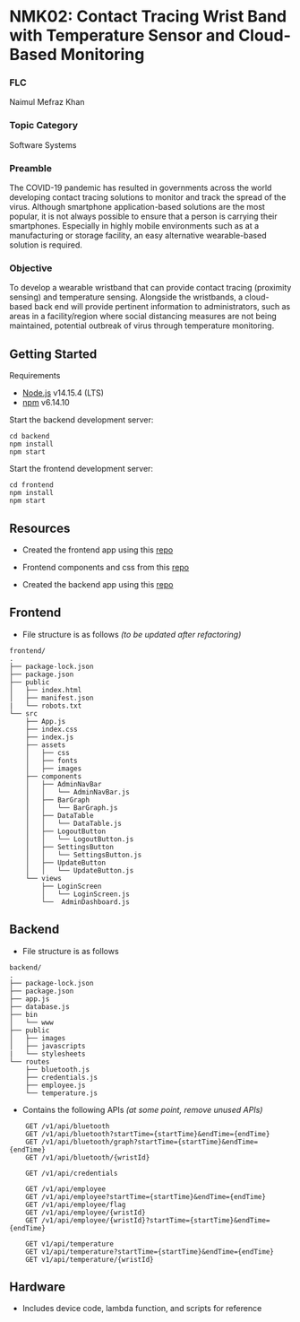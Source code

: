 # NMK02: Contact Tracing Wrist Band with Temperature Sensor and Cloud-Based Monitoring

### FLC

Naimul Mefraz Khan

### Topic Category

Software Systems

### Preamble

The COVID-19 pandemic has resulted in governments across the world developing contact tracing solutions to monitor and track the spread of the virus. Although smartphone application-based solutions are the most popular, it is not always possible to ensure that a person is carrying their smartphones. Especially in highly mobile environments such as at a manufacturing or storage facility, an easy alternative wearable-based solution is required.

### Objective

To develop a wearable wristband that can provide contact tracing (proximity sensing) and temperature sensing. Alongside the wristbands, a cloud-based back end will provide pertinent information to administrators, such as areas in a facility/region where social distancing measures are not being maintained, potential outbreak of virus through temperature monitoring.

## Getting Started

Requirements

- [Node.js](https://nodejs.org/en/) v14.15.4 (LTS)
- [npm]() v6.14.10

Start the backend development server:

    cd backend
    npm install
    npm start

Start the frontend development server:

    cd frontend
    npm install
    npm start

## Resources

- Created the frontend app using this [repo](https://github.com/facebook/create-react-app)

- Frontend components and css from this [repo](https://github.com/creativetimofficial/black-dashboard-react)

- Created the backend app using this [repo](https://expressjs.com/en/starter/generator.html)

## Frontend

- File structure is as follows _(to be updated after refactoring)_

```
frontend/
.
├── package-lock.json
├── package.json
├── public
│   ├── index.html
│   ├── manifest.json
|   └── robots.txt
└── src
    ├── App.js
    ├── index.css
    ├── index.js
    ├── assets
    │   ├── css
    │   ├── fonts
    │   ├── images
    ├── components
    │   ├── AdminNavBar
    │   │   └── AdminNavBar.js
    │   ├── BarGraph
    │   │   └── BarGraph.js
    │   ├── DataTable
    │   │   └── DataTable.js
    │   ├── LogoutButton
    │   │   └── LogoutButton.js
    │   ├── SettingsButton
    │   │   └── SettingsButton.js
    │   ├── UpdateButton
    │   │   └── UpdateButton.js
    └── views
        ├── LoginScreen
        │   └── LoginScreen.js
        └──  AdminDashboard.js
```

## Backend

- File structure is as follows

```
backend/
.
├── package-lock.json
├── package.json
├── app.js
├── database.js
├── bin
│   └── www
├── public
│   ├── images
│   ├── javascripts
|   └── stylesheets
└── routes
    ├── bluetooth.js
    ├── credentials.js
    ├── employee.js
    └── temperature.js
```

- Contains the following APIs _(at some point, remove unused APIs)_

```
    GET /v1/api/bluetooth
    GET /v1/api/bluetooth?startTime={startTime}&endTime={endTime}
    GET /v1/api/bluetooth/graph?startTime={startTime}&endTime={endTime}
    GET /v1/api/bluetooth/{wristId}

    GET /v1/api/credentials

    GET /v1/api/employee
    GET /v1/api/employee?startTime={startTime}&endTime={endTime}
    GET /v1/api/employee/flag
    GET /v1/api/employee/{wristId}
    GET /v1/api/employee/{wristId}?startTime={startTime}&endTime={endTime}

    GET v1/api/temperature
    GET v1/api/temperature?startTime={startTime}&endTime={endTime}
    GET v1/api/temperature/{wristId}
```

## Hardware

- Includes device code, lambda function, and scripts for reference
